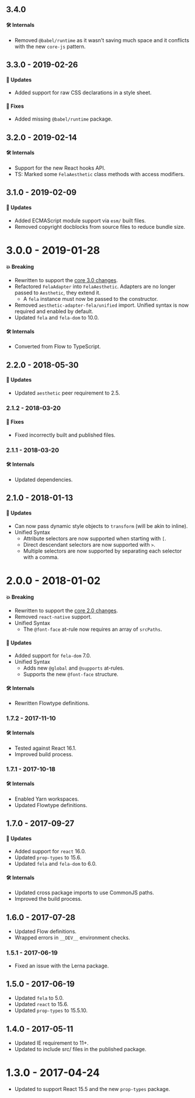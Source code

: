 ## 3.4.0

#### 🛠 Internals

- Removed `@babel/runtime` as it wasn't saving much space and it conflicts with the new `core-js`
  pattern.

## 3.3.0 - 2019-02-26

#### 🚀 Updates

- Added support for raw CSS declarations in a style sheet.

#### 🐞 Fixes

- Added missing `@babel/runtime` package.

## 3.2.0 - 2019-02-14

#### 🛠 Internals

- Support for the new React hooks API.
- TS: Marked some `FelaAesthetic` class methods with access modifiers.

## 3.1.0 - 2019-02-09

#### 🚀 Updates

- Added ECMAScript module support via `esm/` built files.
- Removed copyright docblocks from source files to reduce bundle size.

# 3.0.0 - 2019-01-28

#### 💥 Breaking

- Rewritten to support the
  [core 3.0 changes](https://github.com/milesj/aesthetic/blob/master/packages/aesthetic/CHANGELOG.md).
- Refactored `FelaAdapter` into `FelaAesthetic`. Adapters are no longer passed to `Aesthetic`, they
  extend it.
  - A `fela` instance must now be passed to the constructor.
- Removed `aesthetic-adapter-fela/unified` import. Unified syntax is now required and enabled by
  default.
- Updated `fela` and `fela-dom` to 10.0.

#### 🛠 Internals

- Converted from Flow to TypeScript.

## 2.2.0 - 2018-05-30

#### 🚀 Updates

- Updated `aesthetic` peer requirement to 2.5.

### 2.1.2 - 2018-03-20

#### 🐞 Fixes

- Fixed incorrectly built and published files.

### 2.1.1 - 2018-03-20

#### 🛠 Internals

- Updated dependencies.

## 2.1.0 - 2018-01-13

#### 🚀 Updates

- Can now pass dynamic style objects to `transform` (will be akin to inline).
- Unified Syntax
  - Attribute selectors are now supported when starting with `[`.
  - Direct descendant selectors are now supported with `>`.
  - Multiple selectors are now supported by separating each selector with a comma.

# 2.0.0 - 2018-01-02

#### 💥 Breaking

- Rewritten to support the
  [core 2.0 changes](https://github.com/milesj/aesthetic/blob/master/packages/aesthetic/CHANGELOG.md).
- Removed `react-native` support.
- Unified Syntax
  - The `@font-face` at-rule now requires an array of `srcPaths`.

#### 🚀 Updates

- Added support for `fela-dom` 7.0.
- Unified Syntax
  - Adds new `@global` and `@supports` at-rules.
  - Supports the new `@font-face` structure.

#### 🛠 Internals

- Rewritten Flowtype definitions.

### 1.7.2 - 2017-11-10

#### 🛠 Internals

- Tested against React 16.1.
- Improved build process.

### 1.7.1 - 2017-10-18

#### 🛠 Internals

- Enabled Yarn workspaces.
- Updated Flowtype definitions.

## 1.7.0 - 2017-09-27

#### 🚀 Updates

- Added support for `react` 16.0.
- Updated `prop-types` to 15.6.
- Updated `fela` and `fela-dom` to 6.0.

#### 🛠 Internals

- Updated cross package imports to use CommonJS paths.
- Improved the build process.

## 1.6.0 - 2017-07-28

- Updated Flow definitions.
- Wrapped errors in `__DEV__` environment checks.

### 1.5.1 - 2017-06-19

- Fixed an issue with the Lerna package.

## 1.5.0 - 2017-06-19

- Updated `fela` to 5.0.
- Updated `react` to 15.6.
- Updated `prop-types` to 15.5.10.

## 1.4.0 - 2017-05-11

- Updated IE requirement to 11+.
- Updated to include src/ files in the published package.

# 1.3.0 - 2017-04-24

- Updated to support React 15.5 and the new `prop-types` package.
